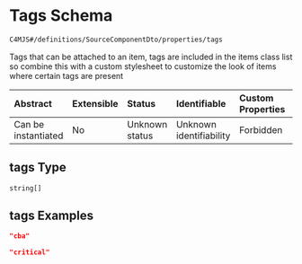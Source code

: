 # Tags Schema

```txt
C4MJS#/definitions/SourceComponentDto/properties/tags
```

Tags that can be attached to an item, tags are included in the items class list so combine this with a custom stylesheet to customize the look of items where certain tags are present

| Abstract            | Extensible | Status         | Identifiable            | Custom Properties | Additional Properties | Access Restrictions | Defined In                                                                            |
| :------------------ | :--------- | :------------- | :---------------------- | :---------------- | :-------------------- | :------------------ | :------------------------------------------------------------------------------------ |
| Can be instantiated | No         | Unknown status | Unknown identifiability | Forbidden         | Allowed               | none                | [source-workspace.schema.json\*](source-workspace.schema.json "open original schema") |

## tags Type

`string[]`

## tags Examples

```json
"cba"
```

```json
"critical"
```
